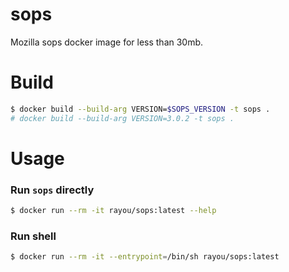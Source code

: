 # sops
Mozilla sops docker image for less than 30mb.

# Build
```bash
$ docker build --build-arg VERSION=$SOPS_VERSION -t sops .
# docker build --build-arg VERSION=3.0.2 -t sops .
```

# Usage

### Run `sops` directly
```bash
$ docker run --rm -it rayou/sops:latest --help
```

### Run shell
```bash
$ docker run --rm -it --entrypoint=/bin/sh rayou/sops:latest
```
